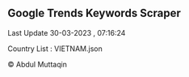 

## Google Trends Keywords Scraper 
 
Last Update 30-03-2023 , 07:16:24

Country List :
VIETNAM.json



© Abdul Muttaqin 
